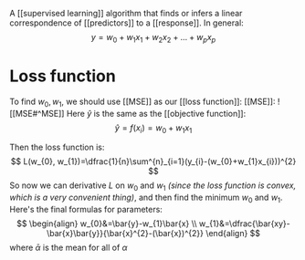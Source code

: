 A [[supervised learning]] algorithm that finds or infers a linear correspondence of [[predictors]] to a [[response]]. In general:
$$
y=w_{0}+w_{1}x_{1}+w_{2}x_{2}+\dots+w_{p}x_{p}
$$
# Loss function
To find $w_{0}, w_{1}$, we should use [[MSE]] as our [[loss function]]:
[[MSE]]:
  ![[MSE#^MSE]]
Here $\hat{y}$ is the same as the [[objective function]]:
  $$
\hat{y} = f(x_{i})=w_{0}+w_{1}x_{1}
$$

Then the loss function is:
  $$
L(w_{0}, w_{1})=\dfrac{1}{n}\sum^{n}_{i=1}(y_{i}-(w_{0}+w_{1}x_{i}))^{2}
$$
So now we can derivative $L$ on $w_{0}$ and $w_{1}$ *(since the loss function is convex, which is a very convenient thing)*, and then find the minimum $w_{0}$ and $w_{1}$. Here's the final formulas for parameters:
$$
\begin{align}
w_{0}&=\bar{y}-w_{1}\bar{x}  \\
w_{1}&=\dfrac{\bar{xy}-\bar{x}\bar{y}}{\bar{x}^{2}-(\bar{x})^{2}}
\end{align}
$$
where $\bar{\alpha}$ is the mean for all of $\alpha$

